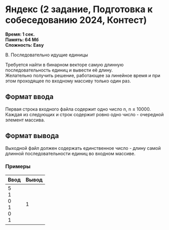 <h1 class="title">Яндекс (2 задание, Подготовка к собеседованию 2024, Контест)</h1>
<p><b>Время: 1 сек.<br>Память: 64 Мб<br>Сложность: Easy</b></p>
<p>В. Последовательно идущие единицы</p>
<p>Требуется найти в бинарном векторе самую длинную последовательность единиц и вывести её длину.
<br>Желательно получить решение, работающее за линейное время и при этом проходящее по входному массиву только один раз.</p>

<h2>Формат ввода</h2>
<p>Первая строка входного файла содержит одно число n, n ≤ 10000. Каждая из следующих и строк содержит ровно одно число - очередной элемент массива.</p>

<h2>Формат вывода</h2>
<p>Выходной файл должен содержать единственное число - длину самой длинной последовательности единиц во входном массиве.</p>

<h3>Примеры</h3>
<table class="sample-tests">
  <thead>
     <tr>
        <th>Ввод</th>
        <th>Вывод</th>
     </tr>
  </thead>
  <tbody>
     <tr>
        <td>5
        <br>1
        <br>0
        <br>1
        <br>0
        <br>1</td>
        <td>1</td>
     </tr>

  </tbody>
</table>